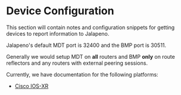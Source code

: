 # Device Configuration

This section will contain notes and configuration snippets for getting devices to report information to Jalapeno.

Jalapeno's default MDT port is 32400 and the BMP port is 30511.

Generally we would setup MDT on **all** routers and BMP **only** on route reflectors and any routers with external peering sessions.

Currently, we have documentation for the following platforms:

- [Cisco IOS-XR](xr-config.md)
